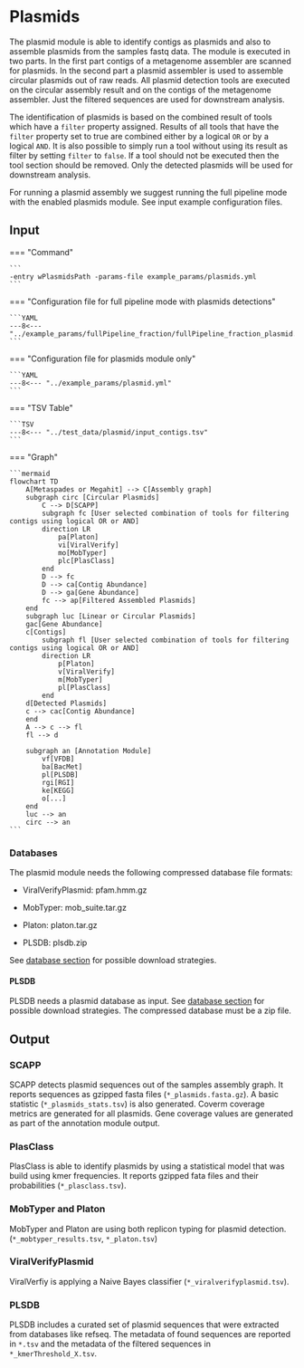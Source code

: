 # Plasmids

The plasmid module is able to identify contigs as plasmids and also to assemble plasmids from the samples fastq data. The module is executed in two
parts. In the first part contigs of a metagenome assembler are scanned for plasmids. In the second part a plasmid assembler is used to assemble
circular plasmids out of raw reads. All plasmid detection tools are executed on the circular assembly result and on the contigs of the metagenome assembler.
Just the filtered sequences are used for downstream analysis. 

The identification of plasmids is based on the combined result of tools which have a `filter` property assigned. Results of all tools that
have the `filter` property set to true are combined either by a logical `OR` or by a logical `AND`. It is also possible to simply run a tool without
using its result as filter by setting `filter` to `false`. If a tool should not be executed then the tool section should be removed.
Only the detected plasmids will be used for downstream analysis.

For running a plasmid assembly we suggest running the full pipeline mode with the enabled plasmids module. See input example configuration files.

## Input

=== "Command"

    ```
    -entry wPlasmidsPath -params-file example_params/plasmids.yml
    ```

=== "Configuration file for full pipeline mode with plasmids detections"

    ```YAML
    ---8<--- "../example_params/fullPipeline_fraction/fullPipeline_fraction_plasmid.yml"
    ```

=== "Configuration file for plasmids module only"

    ```YAML
    ---8<--- "../example_params/plasmid.yml"
    ```

=== "TSV Table"

    ```TSV
    ---8<--- "../test_data/plasmid/input_contigs.tsv"
    ```

=== "Graph"

    ```mermaid
    flowchart TD
        A[Metaspades or Megahit] --> C[Assembly graph] 
        subgraph circ [Circular Plasmids]
            C --> D[SCAPP]
            subgraph fc [User selected combination of tools for filtering contigs using logical OR or AND]
            direction LR
                pa[Platon]
                vi[ViralVerify]
                mo[MobTyper]
                plc[PlasClass]
            end
            D --> fc
            D --> ca[Contig Abundance]
            D --> ga[Gene Abundance]
            fc --> ap[Filtered Assembled Plasmids]
        end
        subgraph luc [Linear or Circular Plasmids]
        gac[Gene Abundance] 
        c[Contigs]
            subgraph fl [User selected combination of tools for filtering contigs using logical OR or AND]
            direction LR
                p[Platon]
                v[ViralVerify]
                m[MobTyper]
                pl[PlasClass]
            end
        d[Detected Plasmids]
        c --> cac[Contig Abundance]
        end
        A --> c --> fl
        fl --> d
    
        subgraph an [Annotation Module]
            vf[VFDB]
            ba[BacMet]
            pl[PLSDB]
            rgi[RGI]
            ke[KEGG]
            o[...]
        end
        luc --> an
        circ --> an
    ```

### Databases

The plasmid module needs the following compressed database file formats: 

* ViralVerifyPlasmid: pfam.hmm.gz

* MobTyper: mob_suite.tar.gz

* Platon: platon.tar.gz

* PLSDB: plsdb.zip

See [database section](##-Database-input-configuration) for possible download strategies.

#### PLSDB

PLSDB needs a plasmid database as input. See [database section](##-Database-input-configuration) for possible download strategies.
The compressed database must be a zip file. 

## Output

### SCAPP

SCAPP detects plasmid sequences out of the samples assembly graph.
It reports sequences as gzipped fasta files (`*_plasmids.fasta.gz`). A basic statistic (`*_plasmids_stats.tsv`)
is also generated. Coverm coverage metrics are generated for all plasmids. Gene coverage values are generated as part of the annotation module output.

### PlasClass

PlasClass is able to identify plasmids by using a statistical model that was build using kmer frequencies.
It reports gzipped fata files and their probabilities (`*_plasclass.tsv`).

### MobTyper and Platon

MobTyper and Platon are using both replicon typing for plasmid detection. (`*_mobtyper_results.tsv`, `*_platon.tsv`)

### ViralVerifyPlasmid

ViralVerfiy is applying a Naive Bayes classifier (`*_viralverifyplasmid.tsv`).

### PLSDB

PLSDB includes a curated set of plasmid sequences that were extracted from databases like refseq.
The metadata of found sequences are reported in `*.tsv` and the metadata of the filtered sequences in `*_kmerThreshold_X.tsv`.

